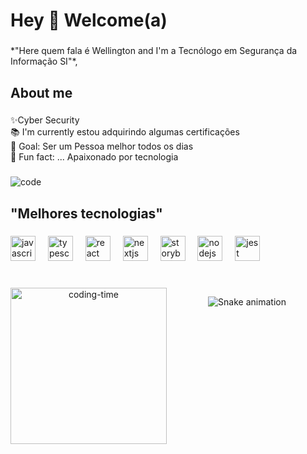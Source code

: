 ## <h1 align="left">Hey 👋 Welcome(a)

###

<p align="left"> *"Here quem fala é Wellington and I'm a Tecnólogo em Segurança da Informação SI"*,</p>

###

<h2 align="left">About me</h2>

###

<p align="left">✨Cyber Security <br>📚 I'm currently estou adquirindo algumas certificações <br>🎯 Goal: Ser um Pessoa melhor todos os dias <br>🎲 Fun fact: ...  Apaixonado por tecnologia</p>

###

![code](https://github.com/user-attachments/assets/1301be2d-f902-456c-bdfb-739742ab868d)


<h2 align="left">"Melhores tecnologias"</h2>
 
###

<div align="left">
  <img src="https://cdn.jsdelivr.net/gh/devicons/devicon/icons/javascript/javascript-original.svg" height="40" alt="javascript logo"  />
  <img width="12" />
  <img src="https://cdn.jsdelivr.net/gh/devicons/devicon/icons/typescript/typescript-original.svg" height="40" alt="typescript logo"  />
  <img width="12" />
  <img src="https://cdn.jsdelivr.net/gh/devicons/devicon/icons/react/react-original.svg" height="40" alt="react logo"  />
  <img width="12" />
  <img src="https://cdn.jsdelivr.net/gh/devicons/devicon/icons/nextjs/nextjs-original.svg" height="40" alt="nextjs logo"  />
  <img width="12" />
  <img src="https://cdn.jsdelivr.net/gh/devicons/devicon/icons/storybook/storybook-original.svg" height="40" alt="storybook logo"  />
  <img width="12" />
  <img src="https://cdn.jsdelivr.net/gh/devicons/devicon/icons/nodejs/nodejs-original.svg" height="40" alt="nodejs logo"  />
  <img width="12" />
  <img src="https://cdn.jsdelivr.net/gh/devicons/devicon/icons/jest/jest-plain.svg" height="40" alt="jest logo"  />
</div>

###


  


<div  align="center"> 
  <div style="display: inline_block"><br>
    <img align="left" height="250" alt="coding-time" src="code.gif">
    
  
    
  
  
  
</div>
  
![Snake animation](https://github.com/LuigiGF/LuigiGF/blob/output/github-contribution-grid-snake.svg)
